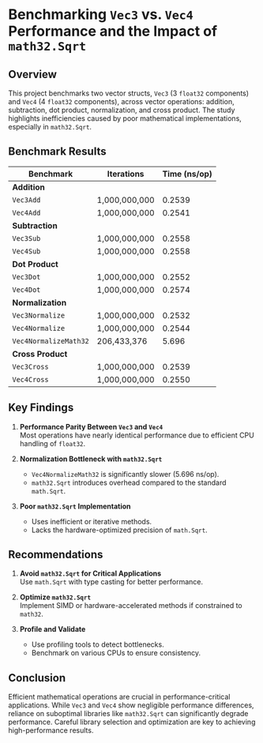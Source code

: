 # Benchmarking `Vec3` vs. `Vec4` Performance and the Impact of `math32.Sqrt`

## Overview

This project benchmarks two vector structs, `Vec3` (3 `float32` components) and `Vec4` (4 `float32` components), across vector operations: addition, subtraction, dot product, normalization, and cross product. The study highlights inefficiencies caused by poor mathematical implementations, especially in `math32.Sqrt`.

## Benchmark Results

| Benchmark                     | Iterations  | Time (ns/op) |
|-------------------------------|-------------|--------------|
| **Addition**                  |             |              |
| `Vec3Add`                     | 1,000,000,000 | 0.2539      |
| `Vec4Add`                     | 1,000,000,000 | 0.2541      |
| **Subtraction**               |             |              |
| `Vec3Sub`                     | 1,000,000,000 | 0.2558      |
| `Vec4Sub`                     | 1,000,000,000 | 0.2558      |
| **Dot Product**               |             |              |
| `Vec3Dot`                     | 1,000,000,000 | 0.2552      |
| `Vec4Dot`                     | 1,000,000,000 | 0.2574      |
| **Normalization**             |             |              |
| `Vec3Normalize`               | 1,000,000,000 | 0.2532      |
| `Vec4Normalize`               | 1,000,000,000 | 0.2544      |
| `Vec4NormalizeMath32`         | 206,433,376   | 5.696       |
| **Cross Product**             |             |              |
| `Vec3Cross`                   | 1,000,000,000 | 0.2539      |
| `Vec4Cross`                   | 1,000,000,000 | 0.2550      |

## Key Findings

1. **Performance Parity Between `Vec3` and `Vec4`**  
   Most operations have nearly identical performance due to efficient CPU handling of `float32`.

2. **Normalization Bottleneck with `math32.Sqrt`**  
   - `Vec4NormalizeMath32` is significantly slower (5.696 ns/op).
   - `math32.Sqrt` introduces overhead compared to the standard `math.Sqrt`.

3. **Poor `math32.Sqrt` Implementation**  
   - Uses inefficient or iterative methods.
   - Lacks the hardware-optimized precision of `math.Sqrt`.

## Recommendations

1. **Avoid `math32.Sqrt` for Critical Applications**  
   Use `math.Sqrt` with type casting for better performance.

2. **Optimize `math32.Sqrt`**  
   Implement SIMD or hardware-accelerated methods if constrained to `math32`.

3. **Profile and Validate**  
   - Use profiling tools to detect bottlenecks.
   - Benchmark on various CPUs to ensure consistency.

## Conclusion

Efficient mathematical operations are crucial in performance-critical applications. While `Vec3` and `Vec4` show negligible performance differences, reliance on suboptimal libraries like `math32.Sqrt` can significantly degrade performance. Careful library selection and optimization are key to achieving high-performance results.
